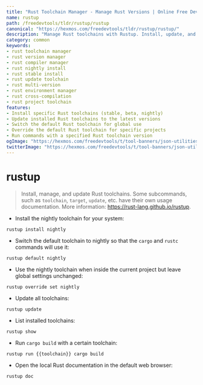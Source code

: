 ```yaml
---
title: "Rust Toolchain Manager - Manage Rust Versions | Online Free DevTools by Hexmos"
name: rustup
path: /freedevtools/tldr/rustup/rustup
canonical: "https://hexmos.com/freedevtools/tldr/rustup/rustup/"
description: "Manage Rust toolchains with Rustup. Install, update, and switch between different Rust versions for your projects. Free online tool, no registration required."
category: common
keywords:
- rust toolchain manager
- rust version manager
- rust compiler manager
- rust nightly install
- rust stable install
- rust update toolchain
- rust multi-version
- rust environment manager
- rust cross-compilation
- rust project toolchain
features:
- Install specific Rust toolchains (stable, beta, nightly)
- Update installed Rust toolchains to the latest versions
- Switch the default Rust toolchain for global use
- Override the default Rust toolchain for specific projects
- Run commands with a specified Rust toolchain version
ogImage: "https://hexmos.com/freedevtools/t/tool-banners/json-utilities-banner.png"
twitterImage: "https://hexmos.com/freedevtools/t/tool-banners/json-utilities-banner.png"
---
```


# rustup

> Install, manage, and update Rust toolchains.
> Some subcommands, such as `toolchain`, `target`, `update`, etc. have their own usage documentation.
> More information: <https://rust-lang.github.io/rustup>.

- Install the nightly toolchain for your system:

`rustup install nightly`

- Switch the default toolchain to nightly so that the `cargo` and `rustc` commands will use it:

`rustup default nightly`

- Use the nightly toolchain when inside the current project but leave global settings unchanged:

`rustup override set nightly`

- Update all toolchains:

`rustup update`

- List installed toolchains:

`rustup show`

- Run `cargo build` with a certain toolchain:

`rustup run {{toolchain}} cargo build`

- Open the local Rust documentation in the default web browser:

`rustup doc`
